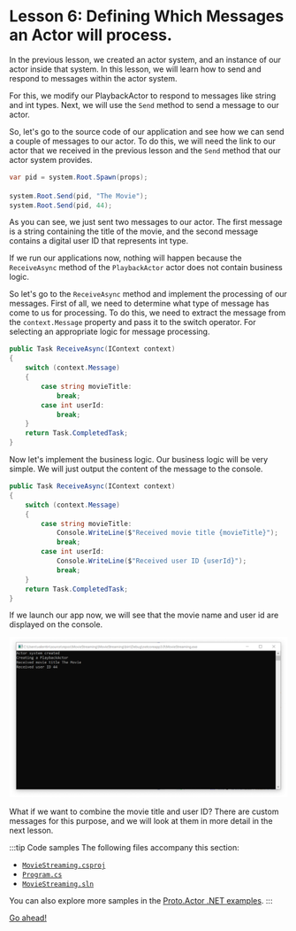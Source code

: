 # Lesson 6: Defining Which Messages an Actor will process.

In the previous lesson, we created an actor system, and an instance of our actor inside that system. In this lesson, we will learn how to send and respond to messages within the actor system.

For this, we modify our PlaybackActor to respond to messages like string and int types. Next, we will use the `Send` method to send a message to our actor.

So, let's go to the source code of our application and see how we can send a couple of messages to our actor. To do this, we will need the link to our actor that we received in the previous lesson and the `Send` method that our actor system provides.

```csharp
var pid = system.Root.Spawn(props);

system.Root.Send(pid, "The Movie");
system.Root.Send(pid, 44);
```

As you can see, we just sent two messages to our actor. The first message is a string containing the title of the movie, and the second message contains a digital user ID that represents int type. 

If we run our applications now, nothing will happen because the `ReceiveAsync` method of the `PlaybackActor` actor does not contain business logic. 

So let's go to the `ReceiveAsync` method and implement the processing of our messages. First of all, we need to determine what type of message has come to us for processing. To do this, we need to extract the message from the `context.Message` property and pass it to the switch operator. For selecting an appropriate logic for message processing. 

```csharp
public Task ReceiveAsync(IContext context)
{
    switch (context.Message)
    {
        case string movieTitle:
            break;
        case int userId:
            break;
    }
    return Task.CompletedTask;
}
```

Now let's implement the business logic. Our business logic will be very simple. We will just output the content of the message to the console.

```csharp
public Task ReceiveAsync(IContext context)
{
    switch (context.Message)
    {
        case string movieTitle:
            Console.WriteLine($"Received movie title {movieTitle}");
            break;
        case int userId:
            Console.WriteLine($"Received user ID {userId}");
            break;
    }
    return Task.CompletedTask;
}
```

If we launch our app now, we will see that the movie name and user id are displayed on the console.

![](images/2_7_1.png)

What if we want to combine the movie title and user ID? There are custom messages for this purpose, and we will look at them in more detail in the next lesson.

:::tip Code samples
The following files accompany this section:
- [`MovieStreaming.csproj`](dotnet/MovieStreaming/MovieStreaming.csproj)
- [`Program.cs`](dotnet/MovieStreaming/Program.cs)
- [`MovieStreaming.sln`](dotnet/MovieStreaming.sln)

You can also explore more samples in the [Proto.Actor .NET examples](https://github.com/asynkron/protoactor-dotnet/tree/dev/examples).
:::

[Go ahead!](../lesson-7)

